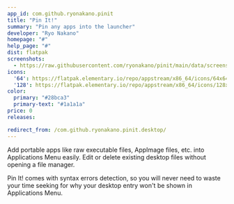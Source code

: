 ```yaml
---
app_id: com.github.ryonakano.pinit
title: "Pin It!"
summary: "Pin any apps into the launcher"
developer: "Ryo Nakano"
homepage: "#"
help_page: "#"
dist: flatpak
screenshots:
  - https://raw.githubusercontent.com/ryonakano/pinit/main/data/screenshot-welcome-view.png
icons:
  '64': https://flatpak.elementary.io/repo/appstream/x86_64/icons/64x64/com.github.ryonakano.pinit.png
  '128': https://flatpak.elementary.io/repo/appstream/x86_64/icons/128x128/com.github.ryonakano.pinit.png
color:
  primary: "#28bca3"
  primary-text: "#1a1a1a"
price: 0
releases:

redirect_from: /com.github.ryonakano.pinit.desktop/
---
```


<p>Add portable apps like raw executable files, AppImage files, etc. into Applications Menu easily. Edit or delete existing desktop files without opening a file manager.</p>
<p>Pin It! comes with syntax errors detection, so you will never need to waste your time seeking for why your desktop entry won't be shown in Applications Menu.</p>